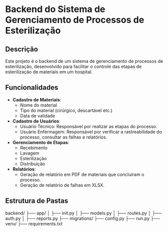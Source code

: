 # Backend do Sistema de Gerenciamento de Processos de Esterilização

## Descrição

Este projeto é o backend de um sistema de gerenciamento de processos de esterilização, desenvolvido para facilitar o controle das etapas de esterilização de materiais em um hospital.

## Funcionalidades

- **Cadastro de Materiais**:
  - Nome do material
  - Tipo do material (cirúrgico, descartável etc.)
  - Data de validade
- **Cadastro de Usuários**:
  - Usuário Técnico: Responsável por realizar as etapas do processo.
  - Usuário Enfermagem: Responsável por verificar a rastreabilidade do processo, consultar as falhas e relatórios.
- **Gerenciamento de Etapas**:
  - Recebimento
  - Lavagem
  - Esterilização
  - Distribuição
- **Relatórios**:
  - Geração de relatório em PDF de materiais que concluíram o processo.
  - Geração de relatório de falhas em XLSX.

## Estrutura de Pastas

backend/
├── app/
│ ├── init.py
│ ├── models.py
│ ├── routes.py
│ ├── auth.py
│ ├── reports.py
├── migrations/
├── config.py
├── run.py
├── venv/
├── requirements.txt




